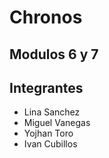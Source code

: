 # Chronos
## Modulos 6 y 7
## Integrantes
- Lina Sanchez
- Miguel Vanegas
- Yojhan Toro
- Ivan Cubillos
  
